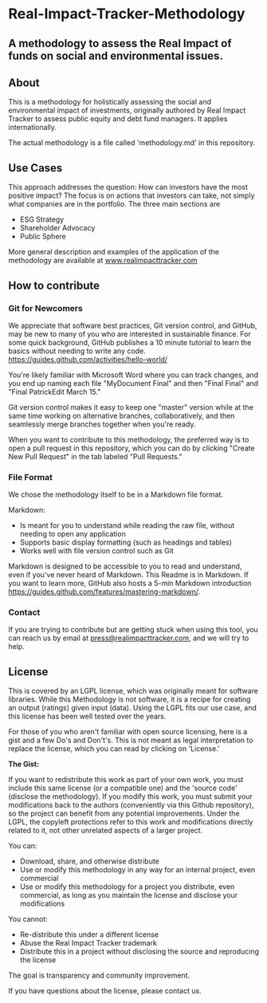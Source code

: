 # Real-Impact-Tracker-Methodology
A methodology to assess the Real Impact of funds on social and environmental issues. 
---

## About
This is a methodology for holistically assessing the social and environmental impact of investments, originally authored by Real Impact Tracker to assess public equity and debt fund managers. It applies internationally. 

The actual methodology is a file called 'methodology.md' in this repository.

## Use Cases
This approach addresses the question: How can investors have the most positive impact? The focus is on actions that investors can take, not simply what companies are in the portfolio. The three main sections are 
  - ESG Strategy
  - Shareholder Advocacy
  - Public Sphere

More general description and examples of the application of the methodology are available at www.realimpacttracker.com 

## How to contribute

### Git for Newcomers
We appreciate that software best practices, Git version control, and GitHub, may be new to many of you who are interested in sustainable finance. For some quick background, GitHub publishes a 10 minute tutorial to learn the basics without needing to write any code. https://guides.github.com/activities/hello-world/

You're likely familiar with Microsoft Word where you can track changes, and you end up naming each file "MyDocument Final" and then "Final Final" and "Final PatrickEdit March 15." 

Git version control makes it easy to keep one "master" version while at the same time working on alternative branches, collaboratively, and then seamlessly merge branches together when you're ready. 

When you want to contribute to this methodology, the preferred way is to open a pull request in this repository, which you can do by clicking "Create New Pull Request" in the tab labeled "Pull Requests." 

### File Format

We chose the methodology itself to be in a Markdown file format. 

Markdown: 
- Is meant for you to understand while reading the raw file, without needing to open any application 
- Supports basic display formatting (such as headings and tables)
- Works well with file version control such as Git

Markdown is designed to be accessible to you to read and understand, even if you've never heard of Markdown. This Readme is in Markdown. If you want to learn more, GitHub also hosts a 5-min Markdown introduction https://guides.github.com/features/mastering-markdown/. 

### Contact
If you are trying to contribute but are getting stuck when using this tool, you can reach us by email at press@realimpacttracker.com, and we will try to help. 

## License
This is covered by an LGPL license, which was originally meant for software libraries. While this Methodology is not software, it is a recipe for creating an output (ratings) given input (data). Using the LGPL fits our use case, and this license has been well tested over the years. 

For those of you who aren't familiar with open source licensing, here is a gist and a few Do's and Don't's. This is not meant as legal interpretation to replace the license, which you can read by clicking on 'License.'

__The Gist:__

If you want to redistribute this work as part of your own work, you must include this same license (or a compatible one) and the 'source code' (disclose the methodology). If you modify this work, you must submit your modifications back to the authors (conveniently via this Github repository), so the project can benefit from any potential improvements. Under the LGPL, the copyleft protections refer to this work and modifications directly related to it, not other unrelated aspects of a larger project. 

You can:
- Download, share, and otherwise distribute
- Use or modify this methodology in any way for an internal project, even commercial
- Use or modify this methodology for a project you distribute, even commercial, as long as you maintain the license and disclose your modifications

You cannot:
- Re-distribute this under a different license
- Abuse the Real Impact Tracker trademark
- Distribute this in a project without disclosing the source and reproducing the license

The goal is transparency and community improvement. 

If you have questions about the license, please contact us.
